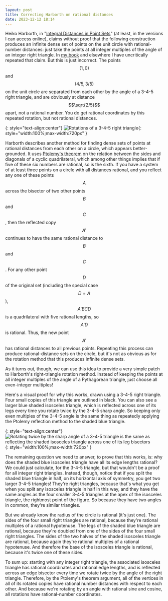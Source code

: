 ```yaml
---
layout: post
title: Correcting Harborth on rational distances
date: 2023-12-12 18:14
---
```

Heiko Harborth, in "[Integral Distances in Point Sets](https://citeseerx.ist.psu.edu/document?repid=rep1&type=pdf&doi=daab81e28da1fd160115de643cd19075037b9de3)" (at least, in the versions I can access online), claims without proof that the following construction produces an infinite dense set of points on the unit circle with rational-number distances: just take the points at all integer multiples of the angle of an integer right triangle. In [my book](https://www.ics.uci.edu/~eppstein/forbidden) and elsewhere I have uncritically repeated that claim. But this is just incorrect. The points $$(1,0)$$ and $$(4/5,3/5)$$ on the unit circle are separated from each other by the angle of a 3-4-5 right triangle, and are obviously at distance $$\sqrt{2/5}$$ apart, not a rational number. You do get rational coordinates by this repeated rotation, but not rational distances.

{: style="text-align:center"}
![Rotations of a 3-4-5 right triangle]({{site.baseurl}}/assets/2023/345-rotations.svg){: style="width:100%;max-width:720px" }

Harborth describes another method for finding dense sets of points at rational distances from each other on a circle, which appears better-grounded. It uses [Ptolemy's theorem](https://en.wikipedia.org/wiki/Ptolemy%27s_theorem) on the relation between the sides and diagonals of a cyclic quadrilateral, which among other things implies that if five of these six numbers are rational, so is the sixth. If you have a system of at least three points on a circle with all distances rational, and you reflect any one of these points $$A$$ across the bisector of two other points $$B$$ and $$C$$, then the reflected copy $$A'$$ continues to have the same rational distance to $$B$$ and $$C$$. For any other point $$D$$ of the original set (including the special case $$D=A$$), $$A'BCD$$ is a quadrilateral with five rational lengths, so $$A'D$$ is rational. Thus, the new point $$A'$$ has rational distances to all previous points. Repeating this process can produce rational-distance sets on the circle, but it's not as obvious as for the rotation method that this produces infinite dense sets.

As it turns out, though, we can use this idea to provide a very simple patch to Harborth's right-triangle rotation method. Instead of keeping the points at all integer multiples of the angle of a Pythagorean triangle, just choose all even-integer multiples!

Here's a visual proof for why this works, drawn using a 3-4-5 right triangle. Four small copies of this triangle are outlined in black. You can also see a larger blue shaded isosceles triangle, which is reflected across one of its legs every time you rotate twice by the 3-4-5 sharp angle. So keeping only even multiples of the 3-4-5 angle is the same thing as repeatedly applying the Ptolemy reflection method to the shaded blue triangle.

{: style="text-align:center"}
![Rotating twice by the sharp angle of a 3-4-5 triangle is the same as reflecting the shaded isosceles triangle across one of its leg bisectors]({{site.baseurl}}/assets/2023/345-double-rot.svg){: style="width:100%;max-width:720px" }

The remaining question we need to answer, to prove that this works, is: why does the shaded blue isosceles triangle have all its edge lengths rational? We could just calculate, for the 3-4-5 triangle, but that wouldn't be a proof for all integer right triangles. Instead, though, notice that if you split the shaded blue triangle in half, on its horizontal axis of symmetry, you get two larger 3-4-5 triangles! They're right triangles, because that's what you get when you split any isosceles triangle in half in this way, and they have the same angles as the four smaller 3-4-5 triangles at the apex of the isosceles triangle, the rightmost point of the figure. So because they have two angles in common, they're similar triangles.

But we already know the radius of the circle is rational (it's just one). The sides of the four small right triangles are rational, because they're rational multiples of a rational hypotenuse. The legs of the shaded blue triangle are rational, because they're doubled from one of the sides of the four small right triangles. The sides of the two halves of the shaded isosceles triangle are rational, because again they're rational multiples of a rational hypotenuse. And therefore the base of the isosceles triangle is rational, because it's twice one of these sides.

To sum up: starting with any integer right triangle, the associated isosceles triangle has rational coordinates and rational edge lengths, and is reflected across an edge bisector every time we rotate twice by the angle of the right triangle. Therefore, by the Ptolemy's theorem argument, all of the vertices in all of its rotated copies have rational number distances with respect to each other. And because we're rotating by an angle with rational sine and cosine, all rotations have rational-number coordinates. 